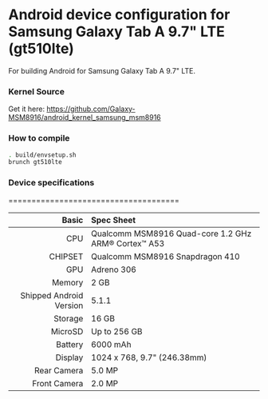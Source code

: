# Android device configuration for Samsung Galaxy Tab A 9.7" LTE (gt510lte)

For building Android for Samsung Galaxy Tab A 9.7" LTE.

### Kernel Source

Get it here: https://github.com/Galaxy-MSM8916/android_kernel_samsung_msm8916

### How to compile

```sh
. build/envsetup.sh
brunch gt510lte
```

### Device specifications
=====================================

Basic   | Spec Sheet
-------:|:-------------------------
CPU     | Qualcomm MSM8916 Quad-core 1.2 GHz ARM® Cortex™ A53
CHIPSET | Qualcomm MSM8916 Snapdragon 410
GPU     | Adreno 306
Memory  | 2 GB
Shipped Android Version | 5.1.1
Storage | 16 GB
MicroSD | Up to 256 GB
Battery | 6000 mAh
Display | 1024 x 768, 9.7" (246.38mm)
Rear Camera  | 5.0 MP
Front Camera | 2.0 MP

